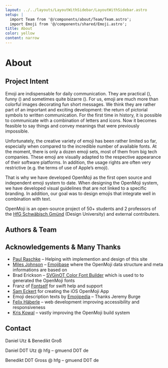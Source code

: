 ```yaml
---
layout: ../../layouts/LayoutWithSidebar/LayoutWithSidebar.astro
setup: |
  import Team from '@/components/about/Team/Team.astro';
  import Emoji from '@/components/shared/Emoji.astro';
title: About
color: yellow
content: narrow
---
```


# About
## Project Intent

<p>
Emoji are indispensable for daily communication. They are practical (<Emoji hex="1F44D"/>), funny (<Emoji hex="1F606"/>) and sometimes quite bizarre (<Emoji hex="1F4A9"/><Emoji hex="1F92A"/><Emoji hex="1F640"/><Emoji hex="1F9DF"/>). For us, emoji are much more than colorful images decorating fun short messages. We think they are rather part of an important and exciting development: the return of pictorial symbols to written communication. For the first time in history, it is possible to communicate with a combination of letters and icons. Now it becomes feasible to say things and convey meanings that were previously impossible.
</p>

Unfortunately, the creative variety of emoji has been rather limited so far, especially when compared to the incredible number of available fonts. At the moment, there is only a dozen emoji sets, most of them from big tech companies. These emoji are visually adapted to the respective appearance of their software platforms. In addition, the usage rights are often very restrictive (e.g. the terms of use of Apple’s emoji).

That is why we have developed OpenMoji as the first open source and independent emoji system to date. When designing the OpenMoji system, we have developed visual guidelines that are not linked to a specific branding. In addition, our goal was to design emojis that integrate well in combination with text.

OpenMoji is an open-source project of 50+ students and 2 professors of the [HfG Schwäbisch Gmünd](http://www.hfg-gmuend.de/) (Design University) and external contributers.

## Authors & Team
<Team/>

## Acknowledgements & Many Thanks
- [Paul Raschke](https://github.com/PaulRaschke) – Helping with implemention and design of this site
- [Miles Johnson](https://github.com/milesj) – [Emojibase](https://github.com/milesj/emojibase) where the OpenMoji data structure and meta informations are based on
- Brad Erickson – [SVGinOT Color Font Builder](https://github.com/13rac1/scfbuild) which is used to to generated the OpenMoji fonts
- Franz of [Fontself](https://www.fontself.com/) for swift help and support
- [Sam Eckert](https://sam0711er.com/) for creating the iOS OpenMoji App
- Emoji description texts by [Emojipedia](https://emojipedia.org/) – Thanks Jeremy Burge
- [Felix Häberle](https://twitter.com/felix_haeberle) – web development improving accessibility and responsiveness
- [Kris Kowal](https://github.com/kriskowal) – vastly improving the OpenMoji build system

## Contact
Daniel Utz & Benedikt Groß

Daniel D0T Utz @ hfg – gmuend D0T de

Benedikt D0T Gross @ hfg – gmuend D0T de